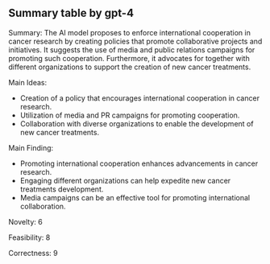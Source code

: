 ## Summary table by gpt-4
Summary: 
The AI model proposes to enforce international cooperation in cancer research by creating policies that promote collaborative projects and initiatives. It suggests the use of media and public relations campaigns for promoting such cooperation. Furthermore, it advocates for together with different organizations to support the creation of new cancer treatments.

Main Ideas: 
- Creation of a policy that encourages international cooperation in cancer research.
- Utilization of media and PR campaigns for promoting cooperation.
- Collaboration with diverse organizations to enable the development of new cancer treatments.

Main Finding: 
- Promoting international cooperation enhances advancements in cancer research.
- Engaging different organizations can help expedite new cancer treatments development.
- Media campaigns can be an effective tool for promoting international collaboration.

Novelty: 
6

Feasibility: 
8

Correctness: 
9